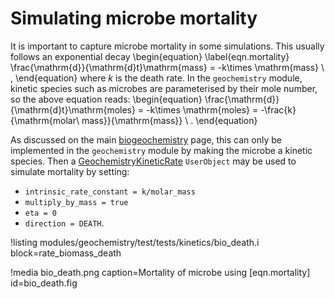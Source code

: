# Simulating microbe mortality

It is important to capture microbe mortality in some simulations.  This usually follows an exponential decay
\begin{equation}
\label{eqn.mortality}
\frac{\mathrm{d}}{\mathrm{d}t}\mathrm{mass} = -k\times \mathrm{mass} \ ,
\end{equation}
where $k$ is the death rate.  In the `geochemistry` module, kinetic species such as microbes are parameterised by their mole number, so the above equation reads:
\begin{equation}
\frac{\mathrm{d}}{\mathrm{d}t}\mathrm{moles} = -k\times \mathrm{moles} = -\frac{k}{\mathrm{molar\ mass}}{\mathrm{mass}} \ .
\end{equation}

As discussed on the main [biogeochemistry](theory/biogeochemistry.md) page, this can only be implemented in the `geochemistry` module by making the microbe a kinetic species.  Then a [GeochemistryKineticRate](GeochemistryKineticRate.md) `UserObject` may be used to simulate mortality by setting:

- `intrinsic_rate_constant = k/molar_mass`
- `multiply_by_mass = true`
- `eta = 0`
- `direction = DEATH`.

!listing modules/geochemistry/test/tests/kinetics/bio_death.i block=rate_biomass_death

!media bio_death.png caption=Mortality of microbe using [eqn.mortality]  id=bio_death.fig









